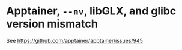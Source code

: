 # Apptainer, `--nv`, libGLX, and glibc version mismatch

See <https://github.com/apptainer/apptainer/issues/945>

